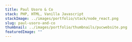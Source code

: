 ```yaml
---
title: Paul Usoro & Co
stack: PHP, HTML, Vanilla Javascript
stackImage: ../images/portfolio/stack/node_react.png
slug: paul-usoro-and-co
thumbnail: ../images/portfolio/thumbnails/pucwebsite.png
featuredImage: ""
---
```

